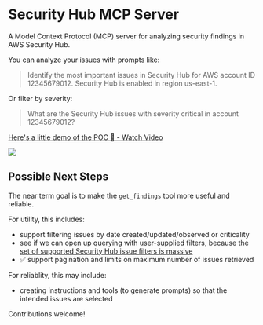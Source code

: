 # Security Hub MCP Server

A Model Context Protocol (MCP) server for analyzing security findings in AWS Security Hub.

You can analyze your issues with prompts like:

> Identify the most important issues in Security Hub for AWS account ID 12345679012. Security Hub is enabled in region us-east-1.

Or filter by severity:

> What are the Security Hub issues with severity critical in account 12345679012?

<div>
    <a href="https://www.loom.com/share/dd521aa1ec934137af8c4981a61b0410">
      <p>Here's a little demo of the POC 🚀 - Watch Video</p>
    </a>
    <a href="https://www.loom.com/share/dd521aa1ec934137af8c4981a61b0410">
      <img style="max-width:300px;" src="https://cdn.loom.com/sessions/thumbnails/dd521aa1ec934137af8c4981a61b0410-fb7d326efbf8252a-full-play.gif">
    </a>
  </div>

## Possible Next Steps

The near term goal is to make the `get_findings` tool more useful and reliable.

For utility, this includes:

* support filtering issues by date created/updated/observed or criticality
* see if we can open up querying with user-supplied filters, because the [set of supported Security Hub issue filters is massive](https://boto3.amazonaws.com/v1/documentation/api/latest/reference/services/securityhub/client/get_findings.html)
* ✅ support pagination and limits on maximum number of issues retrieved

For reliablity, this may include:

* creating instructions and tools (to generate prompts) so that the intended issues are selected

Contributions welcome!
